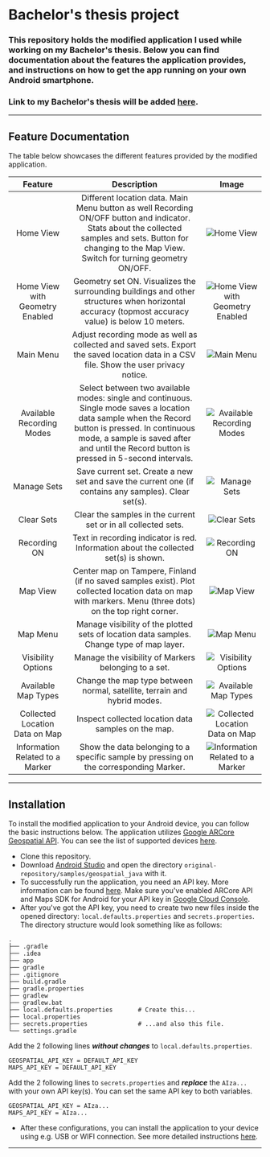 # Bachelor's thesis project

### This repository holds the modified application I used while working on my Bachelor's thesis. Below you can find documentation about the features the application provides, and instructions on how to get the app running on your own Android smartphone.

### Link to my Bachelor's thesis will be added [here](https://trepo.tuni.fi/).


---

## Feature Documentation

The table below showcases the different features provided by the modified application.

|             Feature             |                                                                                                                   Description                                                                                                                    |                                            Image                                             |
| :-----------------------------: | :----------------------------------------------------------------------------------------------------------------------------------------------------------------------------------------------------------------------------------------------: | :------------------------------------------------------------------------------------------: |
|            Home View            |                  Different location data. Main Menu button as well Recording ON/OFF button and indicator. Stats about the collected samples and sets. Button for changing to the Map View. Switch for turning geometry ON/OFF.                   |                  ![Home View](./documentation/screenshots/01_home_view.jpg)                  |
| Home View with Geometry Enabled |                                                 Geometry set ON. Visualizes the surrounding buildings and other structures when horizontal accuracy (topmost accuracy value) is below 10 meters.                                                 |  ![Home View with Geometry Enabled](./documentation/screenshots/02_home_view_geometry.jpg)   |
|            Main Menu            |                                                      Adjust recording mode as well as collected and saved sets. Export the saved location data in a CSV file. Show the user privacy notice.                                                      |                  ![Main Menu](./documentation/screenshots/03_main_menu.jpg)                  |
|    Available Recording Modes    | Select between two available modes: single and continuous. Single mode saves a location data sample when the Record button is pressed. In continuous mode, a sample is saved after and until the Record button is pressed in 5-second intervals. |  ![Available Recording Modes](./documentation/screenshots/04_main_menu_recording_mode.jpg)   |
|           Manage Sets           |                                                                       Save current set. Create a new set and save the current one (if contains any samples). Clear set(s).                                                                       |           ![Manage Sets](./documentation/screenshots/05_main_menu_manage_sets.jpg)           |
|           Clear Sets            |                                                                                          Clear the samples in the current set or in all collected sets.                                                                                          |            ![Clear Sets](./documentation/screenshots/06_main_menu_clear_sets.jpg)            |
|          Recording ON           |                                                                               Text in recording indicator is red. Information about the collected set(s) is shown.                                                                               |            ![Recording ON](./documentation/screenshots/07_home_recording_on.jpg)             |
|            Map View             |                                             Center map on Tampere, Finland (if no saved samples exist). Plot collected location data on map with markers. Menu (three dots) on the top right corner.                                             |                   ![Map View](./documentation/screenshots/08_map_view.jpg)                   |
|            Map Menu             |                                                                            Manage visibility of the plotted sets of location data samples. Change type of map layer.                                                                             |                ![Map Menu](./documentation/screenshots/09_map_view_menu.jpg)                 |
|       Visibility Options        |                                                                                               Manage the visibility of Markers belonging to a set.                                                                                               |    ![Visibility Options](./documentation/screenshots/10_map_view_visibility_options.jpg)     |
|       Available Map Types       |                                                                                     Change the map type between normal, satellite, terrain and hybrid modes.                                                                                     |        ![Available Map Types](./documentation/screenshots/11_map_view_map_types.jpg)         |
| Collected Location Data on Map  |                                                                                               Inspect collected location data samples on the map.                                                                                                |    ![Collected Location Data on Map](./documentation/screenshots/12_map_view_markers.jpg)    |
| Information Related to a Marker |                                                                              Show the data belonging to a specific sample by pressing on the corresponding Marker.                                                                               | ![Information Related to a Marker](./documentation/screenshots/13_map_view_markers_data.jpg) |

---

## Installation

To install the modified application to your Android device, you can follow the basic instructions below. The application utilizes [Google ARCore Geospatial API](https://developers.google.com/ar/develop/geospatial). You can see the list of supported devices [here](https://developers.google.com/ar/devices).

- Clone this repository.
- Download [Android Studio](https://developer.android.com/studio) and open the directory `original-repository/samples/geospatial_java` with it.
- To successfully run the application, you need an API key. More information can be found [here](https://developers.google.com/ar/develop/authorization?platform=android). Make sure you've enabled ARCore API and Maps SDK for Android for your API key in [Google Cloud Console](https://console.cloud.google.com).
- After you've got the API key, you need to create two new files inside the opened directory: `local.defaults.properties` and `secrets.properties`. The directory structure would look something like as follows:

```
.
├── .gradle
├── .idea
├── app
├── gradle
├── .gitignore
├── build.gradle
├── gradle.properties
├── gradlew
├── gradlew.bat
├── local.defaults.properties       # Create this...
├── local.properties
├── secrets.properties              # ...and also this file.
└── settings.gradle
```

Add the 2 following lines ***without changes*** to `local.defaults.properties`.

```
GEOSPATIAL_API_KEY = DEFAULT_API_KEY
MAPS_API_KEY = DEFAULT_API_KEY
```

Add the 2 following lines to `secrets.properties` and ***replace*** the `AIza...` with your own API key(s). You can set the same API key to both variables.

```
GEOSPATIAL_API_KEY = AIza...
MAPS_API_KEY = AIza...
```

- After these configurations, you can install the application to your device using e.g. USB or WIFI connection. See more detailed instructions [here](https://developer.android.com/studio/run/device.html).

---
